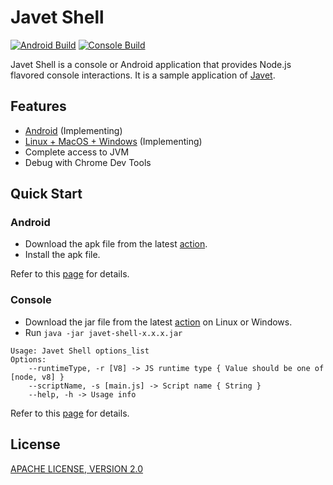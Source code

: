 # Javet Shell

[![Android Build](https://github.com/caoccao/JavetShell/actions/workflows/android_build.yml/badge.svg)](https://github.com/caoccao/JavetShell/actions/workflows/android_build.yml) [![Console Build](https://github.com/caoccao/JavetShell/actions/workflows/console_build.yml/badge.svg)](https://github.com/caoccao/JavetShell/actions/workflows/console_build.yml)

Javet Shell is a console or Android application that provides Node.js flavored console interactions. It is a sample application of [Javet](https://github.com/caoccao/Javet).

## Features

- [Android](android) (Implementing)
- [Linux + MacOS + Windows](console) (Implementing)
- Complete access to JVM
- Debug with Chrome Dev Tools

## Quick Start

### Android

- Download the apk file from the latest [action](https://github.com/caoccao/JavetShell/actions/workflows/android_build.yml).
- Install the apk file.

Refer to this [page](android) for details.

### Console

- Download the jar file from the latest [action](https://github.com/caoccao/JavetShell/actions/workflows/console_build.yml) on Linux or Windows.
- Run `java -jar javet-shell-x.x.x.jar`

```shell
Usage: Javet Shell options_list
Options:
    --runtimeType, -r [V8] -> JS runtime type { Value should be one of [node, v8] }
    --scriptName, -s [main.js] -> Script name { String }
    --help, -h -> Usage info
```

Refer to this [page](console) for details.

## License

[APACHE LICENSE, VERSION 2.0](LICENSE)
